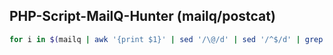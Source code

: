 ## PHP-Script-MailQ-Hunter (mailq/postcat)
```bash
for i in $(mailq | awk '{print $1}' | sed '/\@/d' | sed '/^$/d' | grep -v "^(\|--" | tail -2000 ); do postcat -vq $i 2>&1 | grep 'PHP'; done | sort |  uniq -c | sort -nr
```
